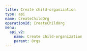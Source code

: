 ```yaml
---
title: Create child-organization
type: api
name: CreateChildOrg
operationId: CreateChildOrg
menu:
  api_v2:
    name: Create child-organization
    parent: Orgs
---
```

